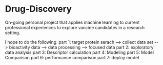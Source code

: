 # Drug-Discovery

On-going personal project that applies machine learning to current professional experiences to explore vaccine candidates in a research setting.

I hope to do the following:
  part 1: target protein serach --> collect data set --> bioactivity data --> data processing --> focused data
  part 2: exploratory data analysis
  part 3: Descriptor calculation
  part 4: Modeling 
  part 5: Model Comparison
  part 6: performance comparison 
  part 7: deploy model
